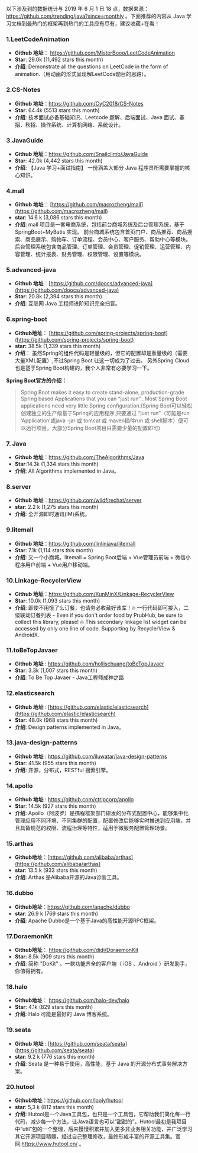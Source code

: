 以下涉及到的数据统计与 2019 年 6 月 1 日 18 点，数据来源：<https://github.com/trending/java?since=monthly> 。下面推荐的内容从 Java 学习文档到最热门的框架再到热门的工具应有尽有，建议收藏+在看！

### 1.LeetCodeAnimation

- **Github 地址**： <https://github.com/MisterBooo/LeetCodeAnimation>
- **Star**:  29.0k (11,492 stars this month)
- **介绍**: Demonstrate all the questions on LeetCode in the form of animation.（用动画的形式呈现解LeetCode题目的思路）。

### 2.CS-Notes

- **Github 地址**：<https://github.com/CyC2018/CS-Notes>
- **Star**:  64.4k (5513 stars this month)
- **介绍**: 技术面试必备基础知识、Leetcode 题解、后端面试、Java 面试、春招、秋招、操作系统、计算机网络、系统设计。

### 3.JavaGuide

- **Github 地址**：<https://github.com/Snailclimb/JavaGuide>
- **Star**:  42.0k (4,442 stars this month)
- **介绍**: 【Java 学习+面试指南】 一份涵盖大部分 Java 程序员所需要掌握的核心知识。

### 4.mall

- **Github 地址**： [https://github.com/macrozheng/mall](https://github.com/macrozheng/mall)
- **star**: 14.6 k (3,086 stars this month)
- **介绍**: mall 项目是一套电商系统，包括前台商城系统及后台管理系统，基于 SpringBoot+MyBatis 实现。 前台商城系统包含首页门户、商品推荐、商品搜索、商品展示、购物车、订单流程、会员中心、客户服务、帮助中心等模块。 后台管理系统包含商品管理、订单管理、会员管理、促销管理、运营管理、内容管理、统计报表、财务管理、权限管理、设置等模块。

### 5.advanced-java

- **Github 地址**：[https://github.com/doocs/advanced-java](https://github.com/doocs/advanced-java)
- **Star**: 20.8k (2,394 stars this month)
- **介绍**: 互联网 Java 工程师进阶知识完全扫盲。

### 6.spring-boot

- **Github地址**： [https://github.com/spring-projects/spring-boot](https://github.com/spring-projects/spring-boot)
- **star:** 38.5k (1,339 stars this month)
- **介绍**： 虽然Spring的组件代码是轻量级的，但它的配置却是重量级的（需要大量XML配置）,不过Spring Boot 让这一切成为了过去。 另外Spring Cloud也是基于Spring Boot构建的，我个人非常有必要学习一下。

**Spring Boot官方的介绍：**

> Spring Boot makes it easy to create stand-alone, production-grade Spring based Applications that you can “just run”…Most Spring Boot applications need very little Spring configuration.(Spring Boot可以轻松创建独立的生产级基于Spring的应用程序,只要通过 “just run”（可能是run ‘Application’或java -jar 或 tomcat 或 maven插件run 或 shell脚本）便可以运行项目。大部分Spring Boot项目只需要少量的配置即可)

### 7. Java

- **Github 地址**：<https://github.com/TheAlgorithms/Java>
- **Star**:14.3k (1,334 stars this month)
- **介绍**: All Algorithms implemented in Java。

### 8.server

- **Github 地址**：<https://github.com/wildfirechat/server>
- **star**: 2.2 k (1,275 stars this month)
- **介绍**:  全开源即时通讯(IM)系统。

### 9.litemall

- **Github 地址**：<https://github.com/linlinjava/litemall>
- **Star**: 7.1k (1,114 stars this month)
- **介绍**: 又一个小商城。litemall = Spring Boot后端 + Vue管理员前端 + 微信小程序用户前端 + Vue用户移动端。

### 10.Linkage-RecyclerView

- **Github 地址**：<https://github.com/KunMinX/Linkage-RecyclerView>
- **Star**: 10.0k (1,093 stars this month)
- **介绍**: 即使不用饿了么订餐，也请务必收藏好该库！🔥 一行代码即可接入，二级联动订餐列表 - Even if you don't order food by PrubHub, be sure to collect this library, please! 🔥 This secondary linkage list widget can be accessed by only one line of code. Supporting by RecyclerView & AndroidX.

### 11.toBeTopJavaer

- **Github 地址**  : <https://github.com/hollischuang/toBeTopJavaer>
- **Star**: 3.3k (1,007 stars this month)
- **介绍**: To Be Top Javaer - Java工程师成神之路

### 12.elasticsearch

- **Github 地址**  : [https://github.com/elastic/elasticsearch](https://github.com/elastic/elasticsearch)
- **Star**: 48.0k (968 stars this month)
- **介绍**: Design patterns implemented in Java。

### 13.java-design-patterns

- **Github 地址**  : <https://github.com/iluwatar/java-design-patterns>
- **Star**: 41.5k (955 stars this month)
- **介绍**: 开源，分布式，RESTful 搜索引擎。

### 14.apollo

- **Github 地址**  : <https://github.com/ctripcorp/apollo>
- **Star**: 14.5k (927 stars this month)
- **介绍**: Apollo（阿波罗）是携程框架部门研发的分布式配置中心，能够集中化管理应用不同环境、不同集群的配置，配置修改后能够实时推送到应用端，并且具备规范的权限、流程治理等特性，适用于微服务配置管理场景。

### 15.arthas

- **Github地址**：[https://github.com/alibaba/arthas](https://github.com/alibaba/arthas)
- **star**: 13.5 k (933 stars this month)
- **介绍**: Arthas 是Alibaba开源的Java诊断工具。

### 16.dubbo

- **Github地址**：<https://github.com/apache/dubbo>
- **star**: 26.9 k (769 stars this month)
- **介绍**: Apache Dubbo是一个基于Java的高性能开源RPC框架。

### 17.DoraemonKit

- **Github地址**： <https://github.com/didi/DoraemonKit>
- **Star**: 8.5k (909 stars this month)
- **介绍**: 简称 "DoKit" 。一款功能齐全的客户端（ iOS 、Android ）研发助手，你值得拥有。

### 18.halo

- **Github地址**： <https://github.com/halo-dev/halo>
- **Star**: 4.1k (829 stars this month)
- **介绍**: Halo 可能是最好的 Java 博客系统。

###  19.seata

- **Github 地址** : [https://github.com/seata/seata](https://github.com/seata/seata)
- **star**: 9.2 k (776 stars this month)
- **介绍**:  Seata 是一种易于使用，高性能，基于 Java 的开源分布式事务解决方案。

### 20.hutool

- **Github地址**：<https://github.com/looly/hutool>
- **star**: 5,3 k (812 stars this month)
- **介绍**: Hutool是一个Java工具包，也只是一个工具包，它帮助我们简化每一行代码，减少每一个方法，让Java语言也可以“甜甜的”。Hutool最初是我项目中“util”包的一个整理，后来慢慢积累并加入更多非业务相关功能，并广泛学习其它开源项目精髓，经过自己整理修改，最终形成丰富的开源工具集。官网:<https://www.hutool.cn/> 。